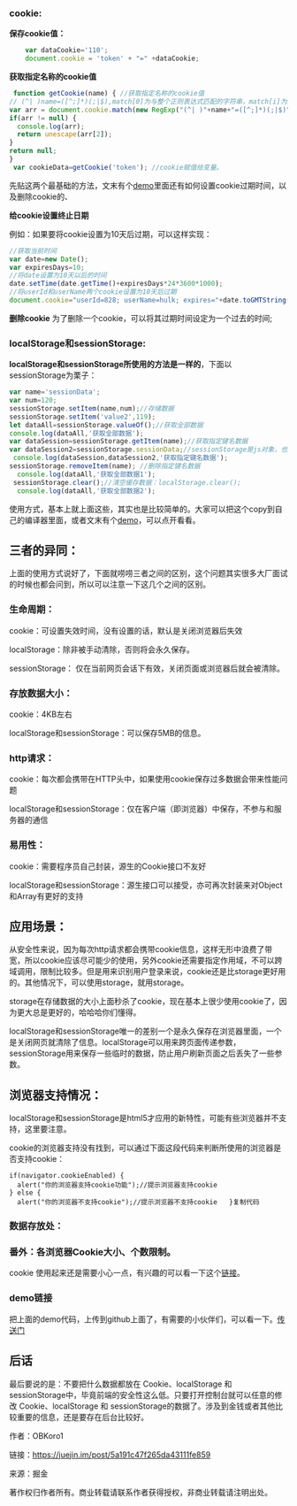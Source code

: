 ### cookie:

**保存cookie值：**

```js
    var dataCookie='110';
    document.cookie = 'token' + "=" +dataCookie;
```

**获取指定名称的cookie值**

```js
 function getCookie(name) { //获取指定名称的cookie值
// (^| )name=([^;]*)(;|$),match[0]为与整个正则表达式匹配的字符串，match[i]为正则表达式捕获数组相匹配的数组；
var arr = document.cookie.match(new RegExp("(^| )"+name+"=([^;]*)(;|$)"));
if(arr != null) {
  console.log(arr);
  return unescape(arr[2]);
}
return null;
}
 var cookieData=getCookie('token'); //cookie赋值给变量。
```

先贴这两个最基础的方法，文末有个[demo](https://link.juejin.im?target=http%3A%2F%2Fobkoro1.com%2Farticle-demo%2F2017%2FcookieStorage%2Findex.html)里面还有如何设置cookie过期时间，以及删除cookie的、

**给cookie设置终止日期**

例如：如果要将cookie设置为10天后过期，可以这样实现：

```js
//获取当前时间
var date=new Date();
var expiresDays=10;
//将date设置为10天以后的时间
date.setTime(date.getTime()+expiresDays*24*3600*1000);
//将userId和userName两个cookie设置为10天后过期
document.cookie="userId=828; userName=hulk; expires="+date.toGMTString();
```

**删除cookie** 
为了删除一个cookie，可以将其过期时间设定为一个过去的时间;

### localStorage和sessionStorage:

**localStorage和sessionStorage所使用的方法是一样的**，下面以sessionStorage为栗子：

```js
var name='sessionData';
var num=120;
sessionStorage.setItem(name,num);//存储数据
sessionStorage.setItem('value2',119);
let dataAll=sessionStorage.valueOf();//获取全部数据
console.log(dataAll,'获取全部数据');
var dataSession=sessionStorage.getItem(name);//获取指定键名数据
var dataSession2=sessionStorage.sessionData;//sessionStorage是js对象，也可以使用key的方式来获取值
 console.log(dataSession,dataSession2,'获取指定键名数据');
sessionStorage.removeItem(name); //删除指定键名数据
  console.log(dataAll,'获取全部数据1');
 sessionStorage.clear();//清空缓存数据：localStorage.clear();
  console.log(dataAll,'获取全部数据2'); 
```

使用方式，基本上就上面这些，其实也是比较简单的。大家可以把这个copy到自己的编译器里面，或者文末有个[demo](https://link.juejin.im?target=http%3A%2F%2Fobkoro1.com%2Farticle-demo%2F2017%2FcookieStorage%2Findex.html)，可以点开看看。

## 三者的异同：

上面的使用方式说好了，下面就唠唠三者之间的区别，这个问题其实很多大厂面试的时候也都会问到，所以可以注意一下这几个之间的区别。

### 生命周期：

cookie：可设置失效时间，没有设置的话，默认是关闭浏览器后失效

localStorage：除非被手动清除，否则将会永久保存。

sessionStorage： 仅在当前网页会话下有效，关闭页面或浏览器后就会被清除。

### 存放数据大小：

cookie：4KB左右

localStorage和sessionStorage：可以保存5MB的信息。

### http请求：

cookie：每次都会携带在HTTP头中，如果使用cookie保存过多数据会带来性能问题

localStorage和sessionStorage：仅在客户端（即浏览器）中保存，不参与和服务器的通信

### 易用性：

cookie：需要程序员自己封装，源生的Cookie接口不友好

localStorage和sessionStorage：源生接口可以接受，亦可再次封装来对Object和Array有更好的支持

## 应用场景：

从安全性来说，因为每次http请求都会携带cookie信息，这样无形中浪费了带宽，所以cookie应该尽可能少的使用，另外cookie还需要指定作用域，不可以跨域调用，限制比较多。但是用来识别用户登录来说，cookie还是比storage更好用的。其他情况下，可以使用storage，就用storage。

storage在存储数据的大小上面秒杀了cookie，现在基本上很少使用cookie了，因为更大总是更好的，哈哈哈你们懂得。

localStorage和sessionStorage唯一的差别一个是永久保存在浏览器里面，一个是关闭网页就清除了信息。localStorage可以用来跨页面传递参数，sessionStorage用来保存一些临时的数据，防止用户刷新页面之后丢失了一些参数。

## 浏览器支持情况：

localStorage和sessionStorage是html5才应用的新特性，可能有些浏览器并不支持，这里要注意。

cookie的浏览器支持没有找到，可以通过下面这段代码来判断所使用的浏览器是否支持cookie：

```
if(navigator.cookieEnabled) {
  alert("你的浏览器支持cookie功能");//提示浏览器支持cookie  
} else {
  alert("你的浏览器不支持cookie");//提示浏览器不支持cookie   }复制代码
```

### 数据存放处：

### 番外：各浏览器Cookie大小、个数限制。

cookie 使用起来还是需要小心一点，有兴趣的可以看一下这个[链接](https://link.juejin.im?target=https%3A%2F%2Fwww.cnblogs.com%2Fhenryhappier%2Farchive%2F2011%2F03%2F03%2F1969564.html)。

### demo链接

把上面的demo代码，上传到github上面了，有需要的小伙伴们，可以看一下。[传送门](https://link.juejin.im?target=http%3A%2F%2Fobkoro1.com%2Farticle-demo%2F2017%2FcookieStorage%2Findex.html)

## 后话

最后要说的是：不要把什么数据都放在 Cookie、localStorage 和 sessionStorage中，毕竟前端的安全性这么低。只要打开控制台就可以任意的修改 Cookie、localStorage 和 sessionStorage的数据了。涉及到金钱或者其他比较重要的信息，还是要存在后台比较好。

作者：OBKoro1

链接：https://juejin.im/post/5a191c47f265da43111fe859

来源：掘金

著作权归作者所有。商业转载请联系作者获得授权，非商业转载请注明出处。